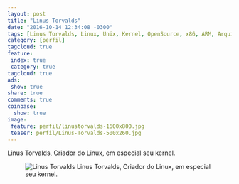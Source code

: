 ```yaml
---
layout: post
title: "Linus Torvalds"
date: "2016-10-14 12:34:08 -0300"
tags: [Linus Torvalds, Linux, Unix, Kernel, OpenSource, x86, ARM, Arquitetura, Sistemas Operacionais, Ciência da Computação]
category: [perfil]
tagcloud: true
feature:
 index: true
 category: true
tagcloud: true
ads:
 show: true
share: true
comments: true
coinbase:
  show: true
image:
 feature: perfil/linustorvalds-1600x800.jpg
 teaser: perfil/Linus-Torvalds-500x260.jpg
---
```

Linus Torvalds, Criador do Linux, em especial seu kernel.

<!--more-->

<figure>
<img src="perfil/linustorvalds-1600x800.jpg" alt="Linus Torvalds"/>
<figcapture>Linus Torvalds, Criador do Linux, em especial seu kernel.
</figcapture>
</figure>